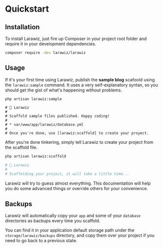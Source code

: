 # Quickstart

## Installation

To install Larawiz, just fire up Composer in your project root folder and require it in your development dependencies.

```bash
composer require -dev larawiz/larawiz 
```

## Usage

If it's your first time using Larawiz, publish the **sample blog** scafoold using the `larawiz:sample` command. It uses a very self-explanatory syntax, so you should get the gist of what's happening without problems.

```bash{7}
php artisan larawiz:sample

# 🧙‍ Larawiz
#
# Scaffold sample files published. Happy coding!
#
# * var/www/app/larawiz/database.yml
#
# Once you're done, use [larawiz:scaffold] to create your proyect.
```

After you're done tinkering, simply tell Larawiz to create your project from the scaffold file.

```bash
php artisan larawiz:scaffold

# 🧙 Larawiz
#
# Scaffolding your project, it will take a little time...
```

Larawiz will try to guess almost everything. This documentation will help you do some advanced things or override others for your convenience.

## Backups

Larawiz will automatically copy your `app` and some of your `database` directories as backups every time you scaffold.

You can find it in your application default storage path under the `storage/larawiz/backups` directory, and copy them over your project if you need to go back to a previous state.